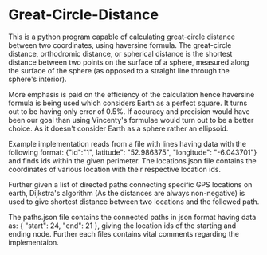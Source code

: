 # Great-Circle-Distance
This is a python program capable of calculating great-circle distance between two coordinates, using haversine formula.
The great-circle distance, orthodromic distance, or spherical distance is the shortest distance between two points on the surface of a sphere, measured along the surface of the sphere (as opposed to a straight line through the sphere's interior).

More emphasis is paid on the efficiency of the calculation hence haversine formula is being used which considers Earth as a perfect square. It turns out to be having only error of 0.5%. If accuracy and precision would have been our goal than using Vincenty's formulae would turn out to be a better choice. As it doesn't consider Earth as a sphere rather an ellipsoid.

Example implementation reads from a file with lines having data with the following format: {"id":"1", latitude": "52.986375", "longitude": "-6.043701"} and finds ids within the given perimeter. The locations.json file contains the coordinates of various location with their respective location ids.

Further given a list of directed paths connecting specific GPS locations on earth, Dijkstra's algorithm (As the distances are always non-negative) is used to give shortest distance between two locations and the followed path.

The paths.json file contains the connected paths in json format having data as: { "start": 24, "end": 21 }, giving the location ids of the starting and ending node.
Further each files contains vital comments regarding the implementaion.
